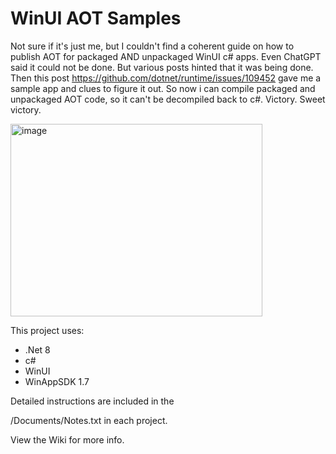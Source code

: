 # WinUI AOT Samples

Not sure if it's just me, but I couldn't find a coherent guide on how to publish AOT for packaged AND unpackaged WinUI c# apps.  Even ChatGPT said it could not be done.  But various posts hinted that it was being done.  Then this post https://github.com/dotnet/runtime/issues/109452 gave me a sample app and clues to figure it out.  So now i can compile packaged and unpackaged AOT code, so it can't be decompiled back to c#. Victory.  Sweet victory.

<img width="403" height="308" alt="image" src="https://github.com/user-attachments/assets/325895d4-ec6c-45ec-9109-0215fc36ef9a" />

This project uses:

- .Net 8
- c#
- WinUI
- WinAppSDK 1.7

Detailed instructions are included in the 

/Documents/Notes.txt in each project.

View the Wiki for more info.

